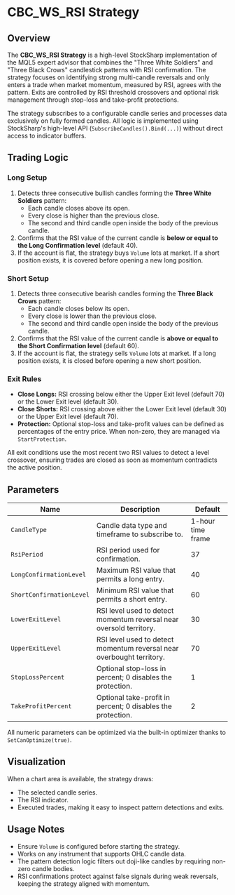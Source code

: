 # CBC_WS_RSI Strategy

## Overview
The **CBC_WS_RSI Strategy** is a high-level StockSharp implementation of the MQL5 expert advisor that combines the "Three White Soldiers" and "Three Black Crows" candlestick patterns with RSI confirmation. The strategy focuses on identifying strong multi-candle reversals and only enters a trade when market momentum, measured by RSI, agrees with the pattern. Exits are controlled by RSI threshold crossovers and optional risk management through stop-loss and take-profit protections.

The strategy subscribes to a configurable candle series and processes data exclusively on fully formed candles. All logic is implemented using StockSharp's high-level API (`SubscribeCandles().Bind(...)`) without direct access to indicator buffers.

## Trading Logic
### Long Setup
1. Detects three consecutive bullish candles forming the **Three White Soldiers** pattern:
   - Each candle closes above its open.
   - Every close is higher than the previous close.
   - The second and third candle open inside the body of the previous candle.
2. Confirms that the RSI value of the current candle is **below or equal to the Long Confirmation level** (default 40).
3. If the account is flat, the strategy buys `Volume` lots at market. If a short position exists, it is covered before opening a new long position.

### Short Setup
1. Detects three consecutive bearish candles forming the **Three Black Crows** pattern:
   - Each candle closes below its open.
   - Every close is lower than the previous close.
   - The second and third candle open inside the body of the previous candle.
2. Confirms that the RSI value of the current candle is **above or equal to the Short Confirmation level** (default 60).
3. If the account is flat, the strategy sells `Volume` lots at market. If a long position exists, it is closed before opening a new short position.

### Exit Rules
- **Close Longs:** RSI crossing below either the Upper Exit level (default 70) or the Lower Exit level (default 30).
- **Close Shorts:** RSI crossing above either the Lower Exit level (default 30) or the Upper Exit level (default 70).
- **Protection:** Optional stop-loss and take-profit values can be defined as percentages of the entry price. When non-zero, they are managed via `StartProtection`.

All exit conditions use the most recent two RSI values to detect a level crossover, ensuring trades are closed as soon as momentum contradicts the active position.

## Parameters
| Name | Description | Default |
| ---- | ----------- | ------- |
| `CandleType` | Candle data type and timeframe to subscribe to. | 1-hour time frame |
| `RsiPeriod` | RSI period used for confirmation. | 37 |
| `LongConfirmationLevel` | Maximum RSI value that permits a long entry. | 40 |
| `ShortConfirmationLevel` | Minimum RSI value that permits a short entry. | 60 |
| `LowerExitLevel` | RSI level used to detect momentum reversal near oversold territory. | 30 |
| `UpperExitLevel` | RSI level used to detect momentum reversal near overbought territory. | 70 |
| `StopLossPercent` | Optional stop-loss in percent; 0 disables the protection. | 1 |
| `TakeProfitPercent` | Optional take-profit in percent; 0 disables the protection. | 2 |

All numeric parameters can be optimized via the built-in optimizer thanks to `SetCanOptimize(true)`.

## Visualization
When a chart area is available, the strategy draws:
- The selected candle series.
- The RSI indicator.
- Executed trades, making it easy to inspect pattern detections and exits.

## Usage Notes
- Ensure `Volume` is configured before starting the strategy.
- Works on any instrument that supports OHLC candle data.
- The pattern detection logic filters out doji-like candles by requiring non-zero candle bodies.
- RSI confirmations protect against false signals during weak reversals, keeping the strategy aligned with momentum.
